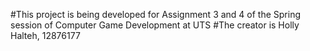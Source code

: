 #This project is being developed for Assignment 3 and 4 of the Spring session of Computer Game Development at UTS
#The creator is Holly Halteh, 12876177

